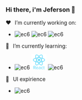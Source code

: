 ### Hi there, i'm Jeferson 👋

♥️⠀I’m currently working on: 
- <img src="https://cdn.pixabay.com/photo/2017/08/05/11/16/logo-2582748_960_720.png" alt="ec6" width="40" height="40" max-width="100%"> <img src="https://cdn.pixabay.com/photo/2017/08/05/11/16/logo-2582747_1280.png" alt="ec6" width="40" height="40" max-width="100%"> <img src="https://upload.wikimedia.org/wikipedia/commons/thumb/9/99/Unofficial_JavaScript_logo_2.svg/1200px-Unofficial_JavaScript_logo_2.svg.png" alt="ec6" width="40" height="40" max-width="100%">

🧠⠀I’m currently learning:
-  <img src="https://miro.medium.com/max/638/1*GCjELZsA3fvQPf4mWsZbAw.png" alt="ec6" width="40" height="40" max-width="100%"> <img src="https://raw.githubusercontent.com/devicons/devicon/master/icons/react/react-original-wordmark.svg" alt="ec6" width="40" height="40" max-width="100%"> <img src="https://decodenatura.com/static/fb8aa1bb70c9925ce1ae22dc2711b343/nextjs-logo.png" alt="ec6" width="40" height="40" max-width="100%">

📐⠀UI expirience
-  <img src="https://camo.githubusercontent.com/ed93c2b000a76ceaad1503e7eb9356591b885227e82a36a005b9d3498b303ba5/68747470733a2f2f7777772e766563746f726c6f676f2e7a6f6e652f6c6f676f732f6669676d612f6669676d612d69636f6e2e737667" alt="ec6" width="40" height="40" max-width="100%">





